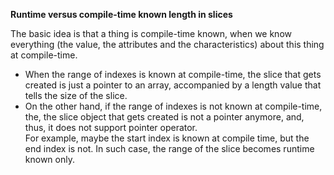 **Runtime versus compile-time known length in slices**

The basic idea is that a thing is compile-time known, when we know everything (the value, the attributes and the characteristics) about this thing at compile-time.

- When the range of indexes is known at compile-time, the slice that gets created is just a pointer to an array, accompanied by a length value that tells the size of the slice.
- On the other hand, if the range of indexes is not known at compile-time, the, the slice object that gets created is not a pointer anymore, and, thus, it does not support pointer operator. \
  For example, maybe the start index is known at compile time, but the end index is not. In such case, the range of the slice becomes runtime known only.
